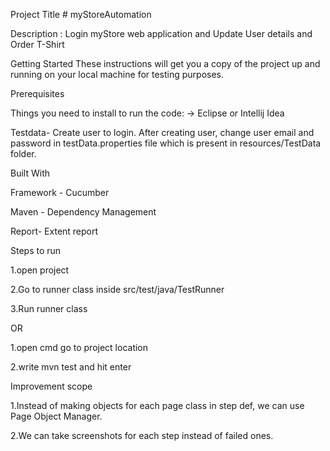 Project Title # myStoreAutomation

Description : Login myStore web application and Update User details and Order T-Shirt

Getting Started These instructions will get you a copy of the project up and running on your local machine for testing purposes.

Prerequisites

Things you need to install to run the code: -> Eclipse or Intellij Idea

Testdata- Create user to login. After creating user, change user email and password in testData.properties file which is present in resources/TestData folder.

Built With

Framework - Cucumber

Maven - Dependency Management

Report- Extent report

Steps to run

1.open project

2.Go to runner class inside src/test/java/TestRunner

3.Run runner class

OR

1.open cmd go to project location

2.write mvn test and hit enter

Improvement scope

1.Instead of making objects for each page class in step def, we can use Page Object Manager.

2.We can take screenshots for each step instead of failed ones.
